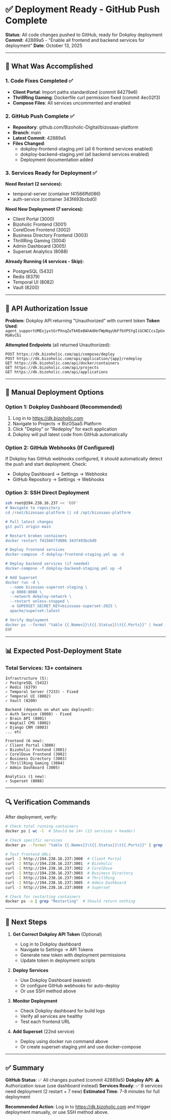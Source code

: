# ✅ Deployment Ready - GitHub Push Complete

**Status**: All code changes pushed to GitHub, ready for Dokploy deployment
**Commit**: 42889a5 - "Enable all frontend and backend services for deployment"
**Date**: October 13, 2025

---

## 🎯 What Was Accomplished

### 1. Code Fixes Completed ✅
- **Client Portal**: Import paths standardized (commit 84279e6)
- **ThrillRing Gaming**: Dockerfile curl permission fixed (commit 4ec02f3)
- **Compose Files**: All services uncommented and enabled

### 2. GitHub Push Complete ✅
- **Repository**: github.com/Bizoholic-Digital/bizosaas-platform
- **Branch**: main
- **Latest Commit**: 42889a5
- **Files Changed**:
  - dokploy-frontend-staging.yml (all 6 frontend services enabled)
  - dokploy-backend-staging.yml (all backend services enabled)
  - Deployment documentation added

### 3. Services Ready for Deployment ✅

**Need Restart (2 services):**
- temporal-server (container f41566ffd086)
- auth-service (container 343f493bcbd0)

**Need New Deployment (7 services):**
- Client Portal (3000)
- Bizoholic Frontend (3001)
- CorelDove Frontend (3002)
- Business Directory Frontend (3003)
- ThrillRing Gaming (3004)
- Admin Dashboard (3005)
- Superset Analytics (8088)

**Already Running (4 services - Skip):**
- PostgreSQL (5432)
- Redis (6379)
- Temporal UI (8082)
- Vault (8200)

---

## 🚨 API Authorization Issue

**Problem**: Dokploy API returning "Unauthorized" with current token
**Token Used**: `agent_supportUMExjyxtGrPXnqZoTkKEeBAhAdHnTWpNqyUbFfbVPSYgIiGCNCCcsZpGnMaRvCbi`

**Attempted Endpoints** (all returned Unauthorized):
```
POST https://dk.bizoholic.com/api/compose/deploy
POST https://dk.bizoholic.com/api/application/{app}/redeploy
GET https://dk.bizoholic.com/api/docker/containers
GET https://dk.bizoholic.com/api/projects
GET https://dk.bizoholic.com/api/applications
```

---

## 🔧 Manual Deployment Options

### Option 1: Dokploy Dashboard (Recommended)
1. Log in to https://dk.bizoholic.com
2. Navigate to Projects → BizOSaaS Platform
3. Click "Deploy" or "Redeploy" for each application
4. Dokploy will pull latest code from GitHub automatically

### Option 2: GitHub Webhooks (If Configured)
If Dokploy has GitHub webhooks configured, it should automatically detect the push and start deployment. Check:
- Dokploy Dashboard → Settings → Webhooks
- GitHub Repository → Settings → Webhooks

### Option 3: SSH Direct Deployment
```bash
ssh root@194.238.16.237 << 'EOF'
# Navigate to repository
cd /root/bizosaas-platform || cd /opt/bizosaas-platform

# Pull latest changes
git pull origin main

# Restart broken containers
docker restart f41566ffd086 343f493bcbd0

# Deploy frontend services
docker-compose -f dokploy-frontend-staging.yml up -d

# Deploy backend services (if needed)
docker-compose -f dokploy-backend-staging.yml up -d

# Add Superset
docker run -d \
  --name bizosaas-superset-staging \
  -p 8088:8088 \
  --network dokploy-network \
  --restart unless-stopped \
  -e SUPERSET_SECRET_KEY=bizosaas-superset-2025 \
  apache/superset:latest

# Verify deployment
docker ps --format "table {{.Names}}\t{{.Status}}\t{{.Ports}}" | head -25
EOF
```

---

## 📊 Expected Post-Deployment State

### Total Services: 13+ containers
```
Infrastructure (5):
✓ PostgreSQL (5432)
✓ Redis (6379)
✓ Temporal Server (7233) - Fixed
✓ Temporal UI (8082)
✓ Vault (8200)

Backend (depends on what was deployed):
✓ Auth Service (8008) - Fixed
✓ Brain API (8001)
✓ Wagtail CMS (8002)
✓ Django CRM (8003)
... etc

Frontend (6 new):
✓ Client Portal (3000)
✓ Bizoholic Frontend (3001)
✓ CorelDove Frontend (3002)
✓ Business Directory (3003)
✓ ThrillRing Gaming (3004)
✓ Admin Dashboard (3005)

Analytics (1 new):
✓ Superset (8088)
```

---

## 🔍 Verification Commands

After deployment, verify:

```bash
# Check total running containers
docker ps | wc -l  # Should be 14+ (13 services + header)

# Check specific services
docker ps --format "table {{.Names}}\t{{.Status}}\t{{.Ports}}" | grep -E "3000|3001|3002|3003|3004|3005|8088"

# Test frontend URLs
curl -I http://194.238.16.237:3000  # Client Portal
curl -I http://194.238.16.237:3001  # Bizoholic
curl -I http://194.238.16.237:3002  # CorelDove
curl -I http://194.238.16.237:3003  # Business Directory
curl -I http://194.238.16.237:3004  # ThrillRing
curl -I http://194.238.16.237:3005  # Admin Dashboard
curl -I http://194.238.16.237:8088  # Superset

# Check for restarting containers
docker ps -a | grep "Restarting"  # Should return nothing
```

---

## 🎯 Next Steps

1. **Get Correct Dokploy API Token** (Optional)
   - Log in to Dokploy dashboard
   - Navigate to Settings → API Tokens
   - Generate new token with deployment permissions
   - Update token in deployment scripts

2. **Deploy Services**
   - Use Dokploy Dashboard (easiest)
   - Or configure GitHub webhooks for auto-deploy
   - Or use SSH method above

3. **Monitor Deployment**
   - Check Dokploy dashboard for build logs
   - Verify all services are healthy
   - Test each frontend URL

4. **Add Superset** (22nd service)
   - Deploy using docker run command above
   - Or create superset-staging.yml and use docker-compose

---

## ✅ Summary

**GitHub Status**: ✅ All changes pushed (commit 42889a5)
**Dokploy API**: ⚠️ Authorization issue (use dashboard instead)
**Services Ready**: ✅ 9 services need deployment (2 restart + 7 new)
**Estimated Time**: 7-8 minutes for full deployment

**Recommended Action**: Log in to https://dk.bizoholic.com and trigger deployment manually, or use SSH method above.
